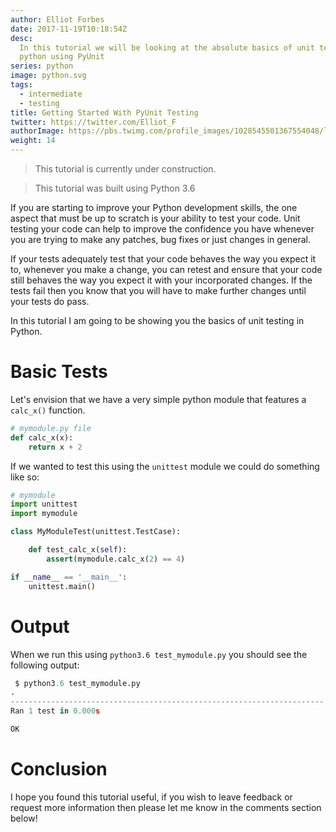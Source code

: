 ```yaml
---
author: Elliot Forbes
date: 2017-11-19T10:18:54Z
desc:
  In this tutorial we will be looking at the absolute basics of unit testing in
  python using PyUnit
series: python
image: python.svg
tags:
  - intermediate
  - testing
title: Getting Started With PyUnit Testing
twitter: https://twitter.com/Elliot_F
authorImage: https://pbs.twimg.com/profile_images/1028545501367554048/lzr43cQv_400x400.jpg
weight: 14
---
```


> This tutorial is currently under construction.

> This tutorial was built using Python 3.6

If you are starting to improve your Python development skills, the one aspect
that must be up to scratch is your ability to test your code. Unit testing your
code can help to improve the confidence you have whenever you are trying to make
any patches, bug fixes or just changes in general.

If your tests adequately test that your code behaves the way you expect it to,
whenever you make a change, you can retest and ensure that your code still
behaves the way you expect it with your incorporated changes. If the tests fail
then you know that you will have to make further changes until your tests do
pass.

In this tutorial I am going to be showing you the basics of unit testing in
Python.

# Basic Tests

Let's envision that we have a very simple python module that features a
`calc_x()` function.

```py
# mymodule.py file
def calc_x(x):
    return x + 2
```

If we wanted to test this using the `unittest` module we could do something like
so:

```py
# mymodule
import unittest
import mymodule

class MyModuleTest(unittest.TestCase):

    def test_calc_x(self):
        assert(mymodule.calc_x(2) == 4)

if __name__ == '__main__':
    unittest.main()
```

# Output

When we run this using `python3.6 test_mymodule.py` you should see the following
output:

```py
 $ python3.6 test_mymodule.py
.
----------------------------------------------------------------------
Ran 1 test in 0.000s

OK
```

# Conclusion

I hope you found this tutorial useful, if you wish to leave feedback or request
more information then please let me know in the comments section below!
